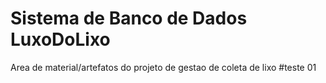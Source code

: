 # Sistema de Banco de Dados LuxoDoLixo
Area de material/artefatos do projeto de gestao de coleta de lixo
#teste 01
